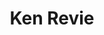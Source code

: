 ---
title: "Ken Revie"
address: "92, Rosses Lane, Tullaghgarley, Ballymena, County Antrim BT42 2SQ"
tel: "028 2565 9084"
county: "Antrim"
category: "Pitch And Putt"
type: "Content"
lat: "54.850913"
lng: "-6.299662"
---